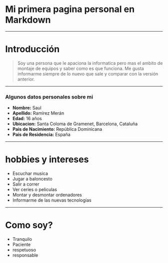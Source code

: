 # Mi primera pagina personal en Markdown
---
# Introducción
> Soy una persona que le apaciona la informatica pero mas el ambito de montaje de equipos y saber como es que funciona. Me gusta informarme siempre de lo nuevo que sale y comparar con la versión anterior.
___
### Algunos datos personales sobre mi
- **Nombre:** Saul
- **Apellido:** Ramírez Merán
- **Edad:** 16 años
- **Ubicacion:** Santa Coloma de Gramenet, Barcelona, Cataluña
- **Pais de Nacimiento:** República Dominicana
- **Pais de Residencia:** España
 ---
# hobbies y intereses
- Escuchar musica
- Jugar a baloncesto
- Salir a correr
- Ver ceries o peliculas
- Montar y desmontar ordenadores
- Informarme de las nuevas tecnologías
---
# Como soy?
- Tranquilo
- Paciente
- respetuoso
- responsable


